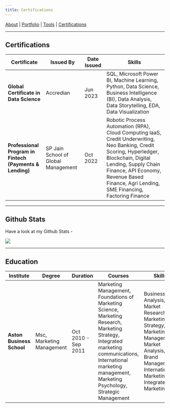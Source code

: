 ```yaml
---
title: Certifications
---
```


[About](/about.md) | [Portfolio](/portfolio.md) | [Tools](/tools.md) | [Certifications](/certifications.md)

---

## Certifications

| Certificate | Issued By | Date Issued | Skills |
|-------------|-----------|-------------|--------|
| **Global Certificate in Data Science** | Accredian | Jun 2023 | SQL, Microsoft Power BI, Machine Learning, Python, Data Science, Business Intelligence (BI), Data Analysis, Data Storytelling, EDA, Data Visualization | 
| **Professional Program in Fintech** <br> **(Payments & Lending)** | SP Jain School of Global Management  | Oct 2022 | Robotic Process Automation (RPA), Cloud Computing IaaS, Credit Underwriting, Neo Banking, Credit Scoring, Hyperledger, Blockchain, Digital Lending, Supply Chain Finance, API Economy, Revenue Based Finance, Agri Lending, SME Financing, Factoring Finance |

---

## Github Stats

Have a look at my Github Stats -

![](https://github-profile-trophy.vercel.app/?username=Mihir-Ai-lab&theme=flat&no-frame=true&row=1&column=6&margin-w=5&margin-h=5&count_private=true&bgColor=#f5f5f5&title=Followers,Stars,Repositories,Commit,MultiLanguage)

---

## Education

| Institute | Degree | Duration | Courses | Skills |
|-----------|--------|----------|---------|--------|
| **Aston Business School** | Msc, Marketing Management | Oct 2010 - Sep 2011 | Marketing Management, Foundations of Marketing Science, Marketing Research, Marketing Strategy, Integrated marketing communications, International marketing management, Marketing Psychology, Strategic Management | Business Analysis, Market Research, Marketing Strategy, Marketing Management, Market Analysis, Brand Management, International Marketing, Integrated Marketing |

